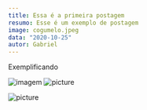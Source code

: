```yaml
---
title: Essa é a primeira postagem
resumo: Esse é um exemplo de postagem
image: cogumelo.jpeg
data: "2020-10-25"
autor: Gabriel
---
```

Exemplificando

![imagem](https://www.w3schools.com/css/grid_lines.png)
![picture](https://segredosdomundo.r7.com/wp-content/uploads/2019/03/dragoes-qual-a-origem-do-mito-e-suas-variacoes-pelo-mundo-1.jpg)

![picture](https://segredosdomundo.r7.com/wp-content/uploads/2019/03/dragoes-qual-a-origem-do-mito-e-suas-variacoes-pelo-mundo-1.jpg)
